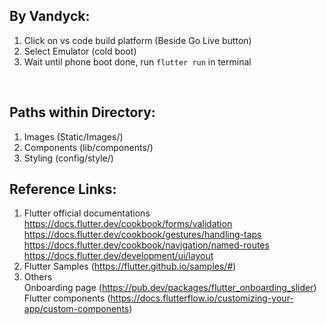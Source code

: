 ## By Vandyck: 
1. Click on vs code build platform (Beside Go Live button)
2. Select Emulator (cold boot)
3. Wait until phone boot done, run `flutter run` in terminal 
</br>

## Paths within Directory:
1. Images (Static/Images/)
2. Components (lib/components/)
3. Styling (config/style/)

## Reference Links:
1. Flutter official documentations
    https://docs.flutter.dev/cookbook/forms/validation
    https://docs.flutter.dev/cookbook/gestures/handling-taps
    https://docs.flutter.dev/cookbook/navigation/named-routes
    https://docs.flutter.dev/development/ui/layout
2. Flutter Samples (https://flutter.github.io/samples/#)
3. Others </br>
    Onboarding page (https://pub.dev/packages/flutter_onboarding_slider) </br>
    Flutter components (https://docs.flutterflow.io/customizing-your-app/custom-components)